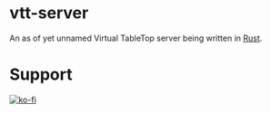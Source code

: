 # vtt-server

An as of yet unnamed Virtual TableTop server being written in [Rust](https://www.rust-lang.org/).

# Support
[![ko-fi](https://ko-fi.com/img/githubbutton_sm.svg)](https://ko-fi.com/U7U1HEKZ9)
